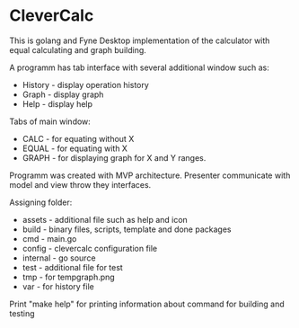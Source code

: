 # CleverCalc
This is golang and Fyne Desktop implementation of the calculator with equal calculating and graph building.

A programm has tab interface with several additional window such as:
 - History - display operation history
 - Graph - display graph
 - Help - display help

Tabs of main window:
 - CALC - for equating without X
 - EQUAL - for equating with X
 - GRAPH - for displaying graph for X and Y ranges.

 Programm was created with MVP architecture. Presenter communicate with model and view throw they interfaces. 

 Assigning folder:
  - assets - additional file such as help and icon
  - build - binary files, scripts, template and done packages
  - cmd - main.go
  - config - clevercalc configuration file
  - internal - go source
  - test - additional file for test
  - tmp - for tempgraph.png
  - var - for history file

Print "make help" for printing information about command for building and testing